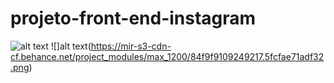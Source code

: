 # projeto-front-end-instagram
![alt text](https://mir-s3-cdn-cf.behance.net/project_modules/1400/9a1c1f109249217.5fcfae71ae5d0.png) 
![]alt text(https://mir-s3-cdn-cf.behance.net/project_modules/max_1200/84f9f9109249217.5fcfae71adf32.png)
